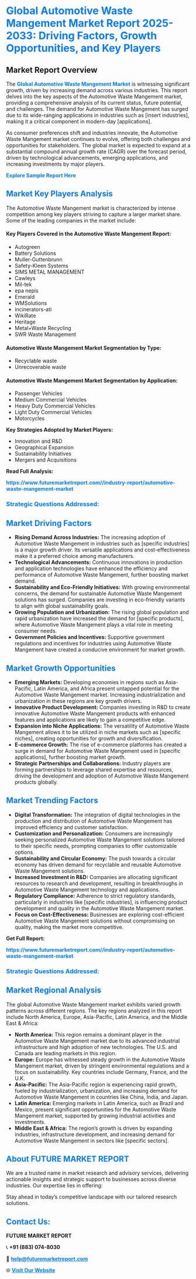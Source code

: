 <h1 style="color: #007BFF;">Global Automotive Waste Mangement Market Report 2025-2033: Driving Factors, Growth Opportunities, and Key Players</h1>

<section id="overview">
<h2>Market Report Overview</h2>
<p>The <a href="https://www.futuremarketreport.com//industry-report/automotive-waste-mangement-market" style="color: #007BFF; text-decoration: none;"><strong>Global Automotive Waste Mangement Market</strong></a> is witnessing significant growth, driven by increasing demand across various industries. This report delves into the key aspects of the Automotive Waste Mangement market, providing a comprehensive analysis of its current status, future potential, and challenges. The demand for Automotive Waste Mangement has surged due to its wide-ranging applications in industries such as [insert industries], making it a critical component in modern-day [applications].</p>
<p>As consumer preferences shift and industries innovate, the Automotive Waste Mangement market continues to evolve, offering both challenges and opportunities for stakeholders. The global market is expected to expand at a substantial compound annual growth rate (CAGR) over the forecast period, driven by technological advancements, emerging applications, and increasing investments by major players.</p>
</section>

<section id="overview">
<p><a href="https://www.futuremarketreport.com//request-sample/reportId=60519" style="color: #007BFF; text-decoration: none;"><strong>Explore Sample Report Here</strong></a></p>
</section>

<section id="key-players">
<h2 style="color: #007BFF;">Market Key Players Analysis</h2>
<p>The Automotive Waste Mangement market is characterized by intense competition among key players striving to capture a larger market share. Some of the leading companies in the market include:</p>
<h4>Key Players Covered in the Automotive Waste Mangement Report:</h4>
<ul><li>Autogreen</li><li>Battery Solutions</li><li>Muller-Guttenbrunn</li><li>Safety-Kleen Systems</li><li>SIMS METAL MANAGEMENT</li><li>Cawleys</li><li>Mil-tek</li><li>epa nepis</li><li>Emerald</li><li>WMSolutions</li><li>incinerators-ati</li><li>WikiRate</li><li>Heritage</li><li>Metal+Waste Recycling</li><li>SWR Waste Management</li></ul>
<h4>Automotive Waste Mangement Market Segmentation by Type:</h4>
<ul><li>Recyclable waste</li><li>Unrecoverable waste</li></ul>

<h4>Automotive Waste Mangement Market Segmentation by Application:</h4>
<ul><li>Passenger Vehicles</li><li>Medium Commercial Vehicles</li><li>Heavy Duty Commercial Vehicles</li><li>Light Duty Commercial Vehicles</li><li>Motorcycles</li></ul>
<p><strong>Key Strategies Adopted by Market Players:</strong></p>
<ul>
<li>Innovation and R&D</li>
<li>Geographical Expansion</li>
<li>Sustainability Initiatives</li>
<li>Mergers and Acquisitions</li>
</ul>
</section>

<section>
<p><strong>Read Full Analysis: </strong></p><a href="https://www.futuremarketreport.com//industry-report/automotive-waste-mangement-market" style="color: #007BFF; text-decoration: none;"><strong>https://www.futuremarketreport.com//industry-report/automotive-waste-mangement-market</strong></a>
<h3 style="color: #007BFF;">Strategic Questions Addressed:</h3>
</section>

<section id="driving-factors">
<h2 style="color: #007BFF;">Market Driving Factors</h2>
<ul>
<li><strong>Rising Demand Across Industries:</strong> The increasing adoption of Automotive Waste Mangement in industries such as [specific industries] is a major growth driver. Its versatile applications and cost-effectiveness make it a preferred choice among manufacturers.</li>
<li><strong>Technological Advancements:</strong> Continuous innovations in production and application technologies have enhanced the efficiency and performance of Automotive Waste Mangement, further boosting market demand.</li>
<li><strong>Sustainability and Eco-Friendly Initiatives:</strong> With growing environmental concerns, the demand for sustainable Automotive Waste Mangement solutions has surged. Companies are investing in eco-friendly variants to align with global sustainability goals.</li>
<li><strong>Growing Population and Urbanization:</strong> The rising global population and rapid urbanization have increased the demand for [specific products], where Automotive Waste Mangement plays a vital role in meeting consumer needs.</li>
<li><strong>Government Policies and Incentives:</strong> Supportive government regulations and incentives for industries using Automotive Waste Mangement have created a conducive environment for market growth.</li>
</ul>
</section>

<section id="growth-opportunities">
<h2 style="color: #007BFF;">Market Growth Opportunities</h2>
<ul>
<li><strong>Emerging Markets:</strong> Developing economies in regions such as Asia-Pacific, Latin America, and Africa present untapped potential for the Automotive Waste Mangement market. Increasing industrialization and urbanization in these regions are key growth drivers.</li>
<li><strong>Innovative Product Development:</strong> Companies investing in R&D to create innovative Automotive Waste Mangement products with enhanced features and applications are likely to gain a competitive edge.</li>
<li><strong>Expansion into Niche Applications:</strong> The versatility of Automotive Waste Mangement allows it to be utilized in niche markets such as [specific niches], creating opportunities for growth and diversification.</li>
<li><strong>E-commerce Growth:</strong> The rise of e-commerce platforms has created a surge in demand for Automotive Waste Mangement used in [specific applications], further boosting market growth.</li>
<li><strong>Strategic Partnerships and Collaborations:</strong> Industry players are forming partnerships to leverage shared expertise and resources, driving the development and adoption of Automotive Waste Mangement products globally.</li>
</ul>
</section>

<section id="trending-factors">
<h2 style="color: #007BFF;">Market Trending Factors</h2>
<ul>
<li><strong>Digital Transformation:</strong> The integration of digital technologies in the production and distribution of Automotive Waste Mangement has improved efficiency and customer satisfaction.</li>
<li><strong>Customization and Personalization:</strong> Consumers are increasingly seeking personalized Automotive Waste Mangement solutions tailored to their specific needs, prompting companies to offer customizable options.</li>
<li><strong>Sustainability and Circular Economy:</strong> The push towards a circular economy has driven demand for recyclable and reusable Automotive Waste Mangement solutions.</li>
<li><strong>Increased Investment in R&D:</strong> Companies are allocating significant resources to research and development, resulting in breakthroughs in Automotive Waste Mangement technology and applications.</li>
<li><strong>Regulatory Compliance:</strong> Adherence to strict regulatory standards, particularly in industries like [specific industries], is influencing product development and quality in the Automotive Waste Mangement market.</li>
<li><strong>Focus on Cost-Effectiveness:</strong> Businesses are exploring cost-efficient Automotive Waste Mangement solutions without compromising on quality, making the market more competitive.</li>
</ul>
</section>

<section>
<p><strong>Get Full Report: </strong></p><a href="https://www.futuremarketreport.com//industry-report/automotive-waste-mangement-market" style="color: #007BFF; text-decoration: none;"><strong>https://www.futuremarketreport.com//industry-report/automotive-waste-mangement-market</strong></a>
<h3 style="color: #007BFF;">Strategic Questions Addressed:</h3>
</section>


<section id="regional-analysis">
<h2 style="color: #007BFF;">Market Regional Analysis</h2>
<p>The global Automotive Waste Mangement market exhibits varied growth patterns across different regions. The key regions analyzed in this report include North America, Europe, Asia-Pacific, Latin America, and the Middle East & Africa:</p>
<ul>
<li><strong>North America:</strong> This region remains a dominant player in the Automotive Waste Mangement market due to its advanced industrial infrastructure and high adoption of new technologies. The U.S. and Canada are leading markets in this region.</li>
<li><strong>Europe:</strong> Europe has witnessed steady growth in the Automotive Waste Mangement market, driven by stringent environmental regulations and a focus on sustainability. Key countries include Germany, France, and the U.K.</li>
<li><strong>Asia-Pacific:</strong> The Asia-Pacific region is experiencing rapid growth, fueled by industrialization, urbanization, and increasing demand for Automotive Waste Mangement in countries like China, India, and Japan.</li>
<li><strong>Latin America:</strong> Emerging markets in Latin America, such as Brazil and Mexico, present significant opportunities for the Automotive Waste Mangement market, supported by growing industrial activities and investments.</li>
<li><strong>Middle East & Africa:</strong> The region’s growth is driven by expanding industries, infrastructure development, and increasing demand for Automotive Waste Mangement in sectors like [specific sectors].</li>
</ul>
</section>

<footer>
<h2 style="color: #007BFF;">About FUTURE MARKET REPORT</h2>
<p>We are a trusted name in market research and advisory services, delivering actionable insights and strategic support to businesses across diverse industries. Our expertise lies in offering:</p>

<p>Stay ahead in today’s competitive landscape with our tailored research solutions.</p>

<h2 style="color: #007BFF;">Contact Us:</h2>
<p><strong>FUTURE MARKET REPORT</strong></p>
<p>📞 <strong>+91 (883) 074-8030</strong></p>
<p>📧 <strong><a href="mailto:help@futuremarketreport.com" style="color: #007BFF;">help@futuremarketreport.com</a></strong></p>
<p>🌐 <strong><a href="https://www.futuremarketreport.com/" style="color: #007BFF;">Visit Our Website</a></strong></p>
</footer>